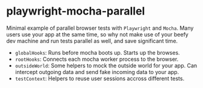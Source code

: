 # playwright-mocha-parallel
Minimal example of parallel browser tests with `Playwright` and `Mocha`. Many users use your app at the same time, so why not make use of your beefy dev machine and run tests parallel as well, and save significant time.

- `globalHooks`: Runs before mocha boots up. Starts up the browses.
- `rootHooks`: Connects each mocha worker process to the browser.
- `outsideWorld`: Some helpers to mock the outside world for your app. Can intercept outgoing data and send fake incoming data to your app.
- `testContext`: Helpers to reuse user sessions accross different tests.
